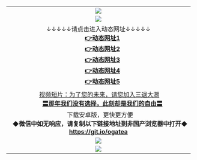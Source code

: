 <table>
 <tr>
    <td align=center>
<img src="https://github.com/gyhhx/image-upload/blob/master/intro2.jpg"/>
</td>
  </tr>
    <tr>
  <td align=center><img src="https://github.com/gyhhx/image-upload/blob/master/%E5%BE%AE%E4%BF%A1%E8%AF%B4%E6%98%8E4.jpg" />
  </tr>
    <tr>
      <td align=center>↓↓↓↓↓请点击进入动态网址↓↓↓↓↓<br/>
      <a href="https://s3.eu-west-2.amazonaws.com/ogatel/oGate.htm?from=gy"><b>👉动态网址1<br/></a>
      <a href="https://s3.eu-central-1.amazonaws.com/ogatef/oGate.htm?from=gy"><b>👉动态网址2<br/></a>
      <a href="https://s3-ap-southeast-2.amazonaws.com/ogatey/oGate.htm?from=gy"><b>👉动态网址3<br/></a>
      <a href="https://s3.ap-northeast-2.amazonaws.com/ogates/oGate.htm?from=gy"><b>👉动态网址4<br/></a>
      <a href="https://s3.ap-south-1.amazonaws.com/ogatem/oGate.htm?from=gy"><b>👉动态网址5<br/></a>
    </td>
  </tr>
  <tr>
  <td align=center>
  <a href="https://s3.eu-central-1.amazonaws.com/ogatef/oGate.htm?c816846_2_1&from=gy">视频短片：为了您的未来，请您加入三退大潮</a><br/>
      <a href="https://s3.eu-central-1.amazonaws.com/ogatef/oGate.htm?ogST.aspx&from=gy"><b>〓那年我们没有选择，此刻却是我们的自由〓<br/></a>
      </td>
  </tr>
    <td align=center>
      下载安卓版，更快更方便  <br/> 
    <b/>◆微信中如无响应，请复制以下链接地址到非国产浏览器中打开◆<br/><a href="https://raw.githubusercontent.com/ogate/up/master/ogate.apk">https://git.io/ogatea</a><br/>
    </td>
  </tr>
 <tr>
    <td align=center><img src="https://cloud.githubusercontent.com/assets/11880933/15631437/70d0a74e-259d-11e6-946f-6237b4b657bd.jpg"/></td>
  </tr>
   <tr>
    <td align=center>
<img src="https://github.com/gyhhx/image-upload/blob/master/%E5%BE%AE%E4%BF%A1%E8%AF%B4%E6%98%8E.jpg"/>
</td>
  </tr>
</table>    
